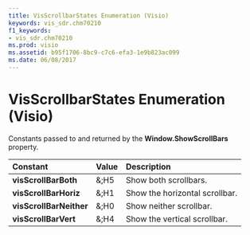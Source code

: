 ```yaml
---
title: VisScrollbarStates Enumeration (Visio)
keywords: vis_sdr.chm70210
f1_keywords:
- vis_sdr.chm70210
ms.prod: visio
ms.assetid: b95f1706-8bc9-c7c6-efa3-1e9b823ac099
ms.date: 06/08/2017
---
```



# VisScrollbarStates Enumeration (Visio)

Constants passed to and returned by the **Window.ShowScrollBars** property.



|**Constant**|**Value**|**Description**|
|:-----|:-----|:-----|
| **visScrollBarBoth**|&;H5|Show both scrollbars.|
| **visScrollBarHoriz**|&;H1|Show the horizontal scrollbar.|
| **visScrollBarNeither**|&;H0|Show neither scrollbar.|
| **visScrollBarVert**|&;H4|Show the vertical scrollbar.|

